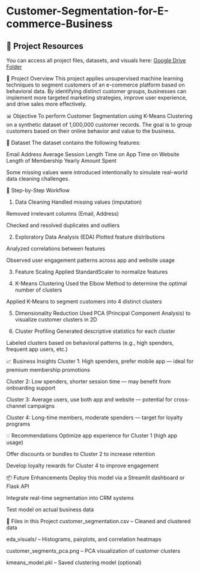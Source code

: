 # Customer-Segmentation-for-E-commerce-Business

## 🔗 Project Resources

You can access all project files, datasets, and visuals here:
[Google Drive Folder](https://drive.google.com/drive/folders/1emi-JnnQXeoLEU-5ZzdNLhEHSHDNN0po?usp=sharing)


📌 Project Overview
This project applies unsupervised machine learning techniques to segment customers of an e-commerce platform based on behavioral data. By identifying distinct customer groups, businesses can implement more targeted marketing strategies, improve user experience, and drive sales more effectively.

📊 Objective
To perform Customer Segmentation using K-Means Clustering on a synthetic dataset of 1,000,000 customer records. The goal is to group customers based on their online behavior and value to the business.

🧾 Dataset
The dataset contains the following features:

Email
Address
Average Session Length
Time on App
Time on Website
Length of Membership
Yearly Amount Spent

Some missing values were introduced intentionally to simulate real-world data cleaning challenges.

🧹 Step-by-Step Workflow
1. Data Cleaning
Handled missing values (imputation)

Removed irrelevant columns (Email, Address)

Checked and resolved duplicates and outliers

2. Exploratory Data Analysis (EDA)
Plotted feature distributions

Analyzed correlations between features

Observed user engagement patterns across app and website usage

3. Feature Scaling
Applied StandardScaler to normalize features

4. K-Means Clustering
Used the Elbow Method to determine the optimal number of clusters

Applied K-Means to segment customers into 4 distinct clusters

5. Dimensionality Reduction
Used PCA (Principal Component Analysis) to visualize customer clusters in 2D

6. Cluster Profiling
Generated descriptive statistics for each cluster

Labeled clusters based on behavioral patterns (e.g., high spenders, frequent app users, etc.)

📈 Business Insights
Cluster 1: High spenders, prefer mobile app — ideal for premium membership promotions

Cluster 2: Low spenders, shorter session time — may benefit from onboarding support

Cluster 3: Average users, use both app and website — potential for cross-channel campaigns

Cluster 4: Long-time members, moderate spenders — target for loyalty programs

💡 Recommendations
Optimize app experience for Cluster 1 (high app usage)

Offer discounts or bundles to Cluster 2 to increase retention

Develop loyalty rewards for Cluster 4 to improve engagement

📦 Future Enhancements
Deploy this model via a Streamlit dashboard or Flask API

Integrate real-time segmentation into CRM systems

Test model on actual business data

📁 Files in this Project
customer_segmentation.csv – Cleaned and clustered data

eda_visuals/ – Histograms, pairplots, and correlation heatmaps

customer_segments_pca.png – PCA visualization of customer clusters

kmeans_model.pkl – Saved clustering model (optional)

